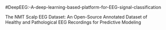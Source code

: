 #DeepEEG:-A-deep-learning-based-platform-for-EEG-signal-classification 


The NMT Scalp EEG Dataset: An Open-Source Annotated Dataset of Healthy and Pathological EEG Recordings for Predictive Modeling
